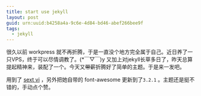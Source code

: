 ```yaml
---
title: start use jekyll
layout: post
guid: urn:uuid:b4258a4a-9c6e-4d84-bd46-abef266bee9f
tags:
  - jekyll
---
```


很久以前 workpress 就不再折腾，于是一直没个地方完全属于自己。近日养了一只VPS，终于可以尽情调教了。(\*￣▽￣)y 又加上对jekyll长草多日了，昨天总算提起精神来，装配了一个。今天又<strike>带薪</strike>折腾好了简单的主题。于是来一发吧。

用到了 [sext vi](https://github.com/waynezhang/blog) ，另外把她自带的 font-awesome 更新到了`3.2.1` 。主题还是挺不错的，手动点个赞。
